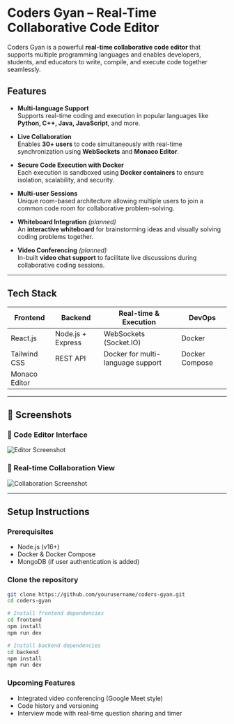 #  Coders Gyan – Real-Time Collaborative Code Editor

Coders Gyan is a powerful **real-time collaborative code editor** that supports multiple programming languages and enables developers, students, and educators to write, compile, and execute code together seamlessly.

##  Features

-  **Multi-language Support**  
  Supports real-time coding and execution in popular languages like **Python, C++, Java, JavaScript**, and more.

-  **Live Collaboration**  
  Enables **30+ users** to code simultaneously with real-time synchronization using **WebSockets** and **Monaco Editor**.

-  **Secure Code Execution with Docker**  
  Each execution is sandboxed using **Docker containers** to ensure isolation, scalability, and security.

-  **Multi-user Sessions**  
  Unique room-based architecture allowing multiple users to join a common code room for collaborative problem-solving.

-  **Whiteboard Integration** *(planned)*  
  An **interactive whiteboard** for brainstorming ideas and visually solving coding problems together.

-  **Video Conferencing** *(planned)*  
  In-built **video chat support** to facilitate live discussions during collaborative coding sessions.

---

##  Tech Stack

| Frontend           | Backend           | Real-time & Execution       | DevOps         |
|--------------------|-------------------|------------------------------|----------------|
| React.js           | Node.js + Express | WebSockets (Socket.IO)       | Docker         |
| Tailwind CSS       | REST API          | Docker for multi-language support | Docker Compose |
| Monaco Editor      |                   |                              |                |

---

## 📸 Screenshots

### 🧠 Code Editor Interface
![Editor Screenshot](./assets/landingPageImage/auth1.png)

### 🤝 Real-time Collaboration View
![Collaboration Screenshot](./assets/laptop.png)

---

##  Setup Instructions

### Prerequisites

- Node.js (v16+)
- Docker & Docker Compose
- MongoDB (if user authentication is added)

### Clone the repository

```bash
git clone https://github.com/yourusername/coders-gyan.git
cd coders-gyan

# Install frontend dependencies
cd frontend
npm install
npm run dev

# Install backend dependencies
cd backend
npm install
npm run dev

```
### Upcoming Features

- Integrated video conferencing (Google Meet style)
- Code history and versioning
- Interview mode with real-time question sharing and timer
